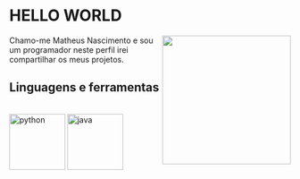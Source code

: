 <h1> HELLO WORLD</h1>
<img align='right' src="https://media.giphy.com/media/M9gbBd9nbDrOTu1Mqx/giphy.gif" width="230">

Chamo-me Matheus Nascimento e sou um programador neste perfil irei compartilhar os meus projetos.

<h2>Linguagens e ferramentas</h2>
</div>
<div style="display: inline_block"><br>
  
  <img align="center" alt="python" height="100" width="100" src="https://github.com/Matheus-dev58/Matheus-dev58/blob/main/project/IMG/python.png">
  <img align="center" alt="java" height="100" width="100" src="https://github.com/Matheus-dev58/Matheus-dev58/blob/main/project/IMG/java.png">
 
</div>
 



